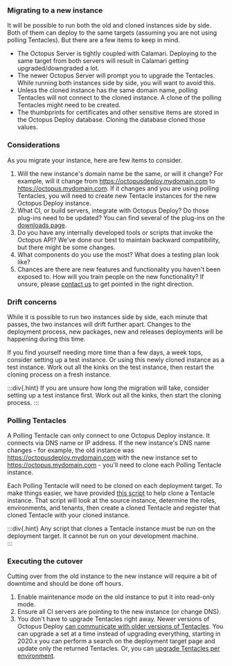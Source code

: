 ### Migrating to a new instance 

It will be possible to run both the old and cloned instances side by side.  Both of them can deploy to the same targets (assuming you are not using polling Tentacles).  But there are a few items to keep in mind.

- The Octopus Server is tightly coupled with Calamari.  Deploying to the same target from both servers will result in Calamari getting upgraded/downgraded a lot.  
- The newer Octopus Server will prompt you to upgrade the Tentacles.  While running both instances side by side, you will want to avoid this.
- Unless the cloned instance has the same domain name, polling Tentacles will not connect to the cloned instance.  A clone of the polling Tentacles might need to be created.
- The thumbprints for certificates and other sensitive items are stored in the Octopus Deploy database.  Cloning the database cloned those values.

### Considerations

As you migrate your instance, here are few items to consider.  

1. Will the new instance's domain name be the same, or will it change?  For example, will it change from https://octopusdeploy.mydomain.com to https://octopus.mydomain.com.  If it changes and you are using polling Tentacles, you will need to create new Tentacle instances for the new Octopus Deploy instance.
2. What CI, or build servers, integrate with Octopus Deploy?  Do those plug-ins need to be updated?  You can find several of the plug-ins on the [downloads page](https://octopus.com/downloads).
3. Do you have any internally developed tools or scripts that invoke the Octopus API?  We've done our best to maintain backward compatibility, but there might be some changes.  
4. What components do you use the most?  What does a testing plan look like? 
5. Chances are there are new features and functionality you haven't been exposed to.  How will you train people on the new functionality?  If unsure, please [contact us](https://octopus.com/support) to get pointed in the right direction.

### Drift concerns

While it is possible to run two instances side by side, each minute that passes, the two instances will drift further apart.  Changes to the deployment process, new packages, new and releases deployments will be happening during this time.  

If you find yourself needing more time than a few days, a week tops, consider setting up a test instance.  Or using this newly cloned instance as a test instance.  Work out all the kinks on the test instance, then restart the cloning process on a fresh instance.

:::div{.hint}
If you are unsure how long the migration will take, consider setting up a test instance first.  Work out all the kinks, then start the cloning process.
:::

### Polling Tentacles

A Polling Tentacle can only connect to one Octopus Deploy instance.  It connects via DNS name or IP address.  If the new instance's DNS name changes - for example, the old instance was https://octopusdeploy.mydomain.com with the new instance set to https://octopus.mydomain.com - you'll need to clone each Polling Tentacle instance.

Each Polling Tentacle will need to be cloned on each deployment target.  To make things easier, we have provided [this script](https://github.com/OctopusDeployLabs/SpaceCloner/blob/master/CloneTentacleInstance.ps1) to help clone a Tentacle instance.  That script will look at the source instance, determine the roles, environments, and tenants, then create a cloned Tentacle and register that cloned Tentacle with your cloned instance.  

:::div{.hint}
Any script that clones a Tentacle instance must be run on the deployment target.  It cannot be run on your development machine.  
:::

### Executing the cutover

Cutting over from the old instance to the new instance will require a bit of downtime and should be done off hours.

1. Enable maintenance mode on the old instance to put it into read-only mode.
1. Ensure all CI servers are pointing to the new instance (or change DNS).
1. You don't have to upgrade Tentacles right away.  Newer versions of Octopus Deploy [can communicate with older versions of Tentacles](/docs/support/compatibility).  You can upgrade a set at a time instead of upgrading everything, starting in 2020.x you can perform a search on the deployment target page and update only the returned Tentacles.  Or, you can [upgrade Tentacles per environment](https://www.youtube.com/watch?v=KVxdSdYAqQU&t=352s).  